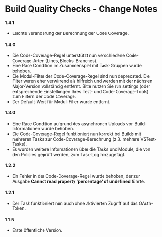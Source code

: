 # Build Quality Checks - Change Notes

#### 1.4.1
- Leichte Veränderung der Berechnung der Code Coverage.

#### 1.4.0
- Die Code-Coverage-Regel unterstützt nun verschiedene Code-Coverage-Arten (Lines, Blocks, Branches).
- Eine Race Condition im Zusammenspiel mit Task-Gruppen wurde behoben.
- Die Modul-Filter der Code-Coverage-Regel sind nun deprecated. Die Filter waren eher verwirrend als hilfreich und werden mit
  der nächsten Major-Version vollständig entfernt. Bitte nutzen Sie run settings (oder entsprechende Einstellungen Ihres Test-
  und Code-Coverage-Tools) zum Filtern der Code Coverage.
- Der Default-Wert für Modul-Filter wurde entfernt.

#### 1.3.0
- Eine Race Condition aufgrund des asynchronen Uploads von Build-Informationen wurde behoben.
- Die Code-Coverage-Regel funktioniert nun korrekt bei Builds mit mehreren Tasks zur Code-Coverage-Berechnung (z.B. mehrere VSTest-Tasks).
- Es wurden weitere Informationen über die Tasks und Module, die von den Policies geprüft werden, zum Task-Log hinzugefügt.

#### 1.2.2
- Ein Fehler in der Code-Coverage-Regel wurde behoben, der zur Ausgabe **Cannot read property 'percentage' of undefined** führte.

#### 1.2.1
- Der Task funktioniert nun auch ohne aktivierten Zugriff auf das OAuth-Token.

#### 1.1.5
- Erste öffentliche Version.